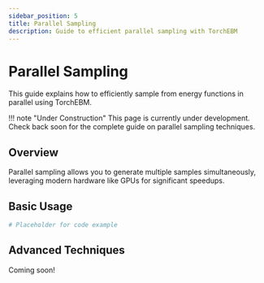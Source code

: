 ```yaml
---
sidebar_position: 5
title: Parallel Sampling
description: Guide to efficient parallel sampling with TorchEBM
---
```


# Parallel Sampling

This guide explains how to efficiently sample from energy functions in parallel using TorchEBM.

!!! note "Under Construction"
    This page is currently under development. Check back soon for the complete guide on parallel sampling techniques.

## Overview

Parallel sampling allows you to generate multiple samples simultaneously, leveraging modern hardware like GPUs for significant speedups.

## Basic Usage

```python
# Placeholder for code example
```

## Advanced Techniques

Coming soon! 